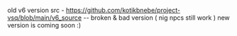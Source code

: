 old v6 version src - https://github.com/kotikbnebe/project-vsq/blob/main/v6_source --  broken & bad version ( nig npcs still work )
new version is coming soon :)
